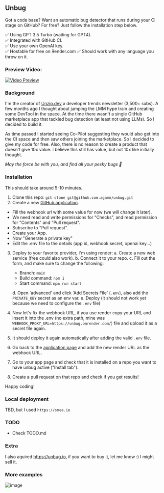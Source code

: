 ## Unbug

Got a code base? Want an automatic bug detector that runs during your CI stage on GitHub?
For free? Just follow the installation step below.

✅ Using GPT 3.5 Turbo (waiting for GPT4).  
✅ Integrated with GitHub CI.  
✅ Use your own OpenAI key.  
✅ Hostable for free on Render.com
✅ Should work with any language you throw on it.

### Preview Video:
[![Video Preview](https://img.youtube.com/vi/_rXUU6fTUcA/0.jpg)](https://www.youtube.com/watch?v=_rXUU6fTUcA)

### Background

I'm the creator of [Unzip.dev](https://unzip.dev) a developer trends newsletter (3,500+ subs). A few months ago I thought about jumping the LMM hype train and creating some DevTool in the space. At the time there wasn't a single GitHub marketplace app
that tackled bug detection (at least not using LLMs). So I decided to build it.

As time passed I started seeing Co-Pilot suggesting they would also get into the CI space and then saw others joining the marketplace. So I decided to give my code for free. Also, there is no reason to create a product that doesn't give 10x value. I believe this still has value, but not 10x like initially  thought.

_May the force be with you, and find all your pesky bugs :pray:_

### Installation

This should take around 5-10 minutes.

1. Clone this repo: `git clone git@github.com:agamm/unbug.git`
2. Create a new [GitHub application](https://github.com/settings/apps/new).

- Fill the webhook url with some value for now (we will change it later).
- We need read and write permissions for "Checks", and read permission for "Contents" and "Pull request".
- Subscribe to "Pull request".
- Create your App.
- Now "Generate a private key"
- Edit the .env file to the details (app id, webhook secret, openai key...)

3. Deploy to your favorite provider, I'm using render:
   a. Create a new web service (free could also work).
   b. Connect it to your repo.
   c. Fill out the form, and make sure to change the following:

   - Branch: `main`
   - Build command: `npm i`
   - Start command: `npm run start`

   d. Open 'advanced' and click 'Add Secrets File' (`.env`), also add the `PRIVATE_KEY` secret as an env var.
   e. Deploy (it should not work yet because we need to configure the `.env` file)

4. Now let's fix the webhook URL, if you use render copy your URL and insert it into the .env (no extra path, mine was `WEBHOOK_PROXY_URL=https://unbug.onrender.com/`) file and upload it as a secret file again.
5. It should deploy it again automatically after adding the valid `.env` file.
6. Go back to the [application page](https://github.com/settings/apps/) and add the new render URL as the webhook URL.
7. Go to your app page and check that it is installed on a repo you want to have unbug active ("Install tab").
8. Create a pull request on that repo and check if you get results!

Happy coding!

### Local deployment

TBD, but I used `https://smee.io`

### TODO

- Check TODO.md

### Extra

I also aquired https://unbug.io, if you want to buy it, let me know :) I might sell it.

### More examples

![image](https://github.com/agamm/unbug/assets/1269911/4b310ad6-81f9-47c0-9f5a-50dec4e1861f)
